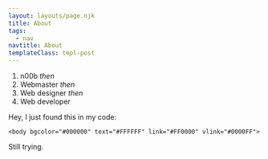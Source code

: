 ```yaml
---
layout: layouts/page.njk
title: About
tags:
  - nav
navtitle: About
templateClass: tmpl-post
---
```


1. n00b
_then_
2. Webmaster
_then_
3. Web designer
_then_
4. Web developer

Hey, I just found this in my code:

`<body bgcolor="#000000" text="#FFFFFF" link="#FF0000" vlink="#0000FF">`

Still trying.
